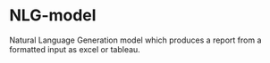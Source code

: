 # NLG-model
Natural Language Generation model which produces a report from a formatted input as excel or tableau.
